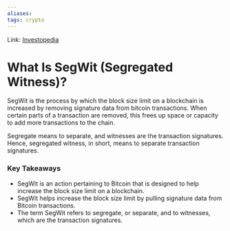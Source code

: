 ```yaml
---
aliases:
tags: crypto
---
```

Link: [Investopedia](https://www.investopedia.com/terms/s/segwit-segregated-witness.asp)

# What Is SegWit (Segregated Witness)?
SegWit is the process by which the block size limit on a blockchain is increased by removing signature data from bitcoin transactions. When certain parts of a transaction are removed, this frees up space or capacity to add more transactions to the chain.

Segregate means to separate, and witnesses are the transaction signatures. Hence, segregated witness, in short, means to separate transaction signatures.

### Key Takeaways
-   SegWit is an action pertaining to Bitcoin that is designed to help increase the block size limit on a blockchain.
-   SegWit helps increase the block size limit by pulling signature data from Bitcoin transactions.
-   The term SegWit refers to segregate, or separate, and to witnesses, which are the transaction signatures.

